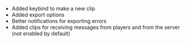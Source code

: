 - Added keybind to make a new clip
- Added export options
- Better notifications for exporting errors
- Added clips for receiving messages from players and from the server (not enabled by default)